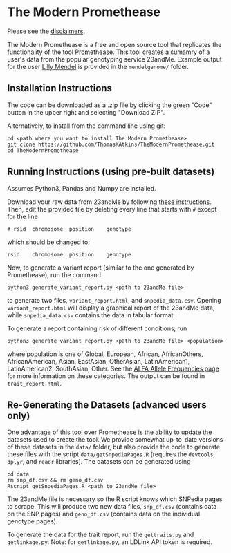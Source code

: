 # The Modern Promethease

Please see the [disclaimers](https://github.com/ThomasKAtkins/TheModernPromethease/blob/main/disclaimer.md).

The Modern Promethease is a free and open source tool that replicates the functionality of the tool [Promethease](https://promethease.com/). This tool creates a sumamry of a user's data from the popular genotyping service 23andMe. Example output for the user [Lilly Mendel](https://www.snpedia.com/index.php/User:Lilly_Mendel) is provided in the `mendelgenome/` folder.

## Installation Instructions

The code can be downloaded as a .zip file by clicking the green "Code" button in the upper right and selecting "Download ZIP".

Alternatively, to install from the command line using git:

```
cd <path where you want to install The Modern Promethease>
git clone https://github.com/ThomasKAtkins/TheModernPromethease.git
cd TheModernPromethease
```

## Running Instructions (using pre-built datasets)

Assumes Python3, Pandas and Numpy are installed. 

Download your raw data from 23andMe by following [these instructions](https://customercare.23andme.com/hc/en-us/articles/212196868-Accessing-Your-Raw-Genetic-Data). Then, edit the provided file by deleting every line that starts with `#` except for the line 

```
# rsid	chromosome	position	genotype
```

which should be changed to:

```
rsid	chromosome	position	genotype
```

Now, to generate a variant report (similar to the one generated by Promethease), run the command

```
python3 generate_variant_report.py <path to 23andMe file>
```

to generate two files, `variant_report.html`, and `snpedia_data.csv`. Opening `variant_report.html` will display a graphical report of the 23andMe data, while `snpedia_data.csv` contains the data in tabular format.

To generate a report containing risk of different conditions, run

```
python3 generate_variant_report.py <path to 23andMe file> <population>
```

where population is one of Global, European, African, AfricanOthers, AfricanAmerican, Asian, EastAsian, OtherAsian, LatinAmerican1, LatinAmerican2, SouthAsian, Other. See the [ALFA Allele Frequencies page](https://www.ncbi.nlm.nih.gov/snp/docs/gsr/data_inclusion/#population) for more information on these categories. The output can be found in `trait_report.html`.


## Re-Generating the Datasets (advanced users only)

One advantage of this tool over Promethease is the ability to update the datasets used to create the tool. We provide somewhat up-to-date versions of these datasets in the `data/` folder, but also provide the code to generate these files with the script `data/getSnpediaPages.R` (requires the `devtools`, `dplyr`, and `readr` libraries). The datasets can be generated using

```
cd data
rm snp_df.csv && rm geno_df.csv
Rscript getSnpediaPages.R <path to 23andMe file>
```

The 23andMe file is necessary so the R script knows which SNPedia pages to scrape. This will produce two new data files, `snp_df.csv` (contains data on the SNP pages) and `geno_df.csv` (contains data on the individual genotype pages).

To generate the data for the trait report, run the `gettraits.py` and `getlinkage.py`. Note: for `getlinkage.py`, an LDLink API token is required.

